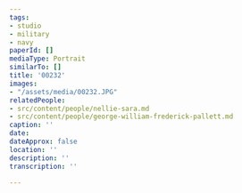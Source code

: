 ```yaml
---
tags:
- studio
- military
- navy
paperId: []
mediaType: Portrait
similarTo: []
title: '00232'
images:
- "/assets/media/00232.JPG"
relatedPeople:
- src/content/people/nellie-sara.md
- src/content/people/george-william-frederick-pallett.md
caption: ''
date: 
dateApprox: false
location: ''
description: ''
transcription: ''

---
```

